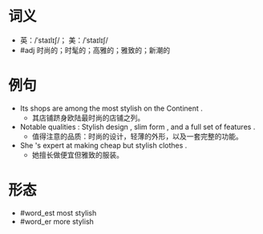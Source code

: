 # 词义
- 英：/ˈstaɪlɪʃ/； 美：/ˈstaɪlɪʃ/
- #adj 时尚的；时髦的；高雅的；雅致的；新潮的
# 例句
- Its shops are among the most stylish on the Continent .
	- 其店铺跻身欧陆最时尚的店铺之列。
- Notable qualities : Stylish design , slim form , and a full set of features .
	- 值得注意的品质：时尚的设计，轻薄的外形，以及一套完整的功能。
- She 's expert at making cheap but stylish clothes .
	- 她擅长做便宜但雅致的服装。
# 形态
- #word_est most stylish
- #word_er more stylish
